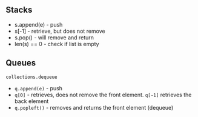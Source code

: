 ## Stacks

* s.append(e) - push
* s[-1] - retrieve, but does not remove
* s.pop() - will remove and return
* len(s) == 0 - check if list is empty

## Queues

`collections.dequeue`

* `q.append(e)` - push
* `q[0]` - retrieves, does not remove the front element. `q[-1]` retrieves the back element
* `q.popleft()` - removes and returns the front element (dequeue)
